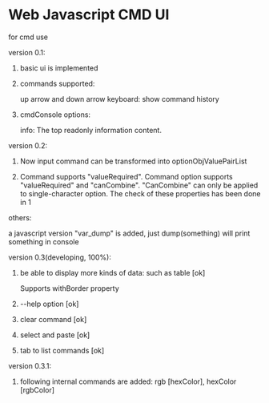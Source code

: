 Web Javascript CMD UI
===

for cmd use


version 0.1:

1. basic ui is implemented

2. commands supported:

    up arrow and down arrow keyboard: show command history

3. cmdConsole options:

    info: The top readonly information content.


version 0.2: 

1. Now input command can be transformed into optionObjValuePairList

2. Command supports "valueRequired". Command option supports "valueRequired" and "canCombine". "CanCombine" can only be applied to single-character option. The check of these properties has been done in 1

others:

   a javascript version "var_dump" is added, just dump(something) will print something in console
   
   
version 0.3(developing, 100%):

1. be able to display more kinds of data: such as table [ok]

   Supports withBorder property
2. --help option [ok]
3. clear command [ok]
4. select and paste [ok]
5. tab to list commands [ok]

version 0.3.1:

1. following internal commands are added: rgb [hexColor], hexColor [rgbColor]